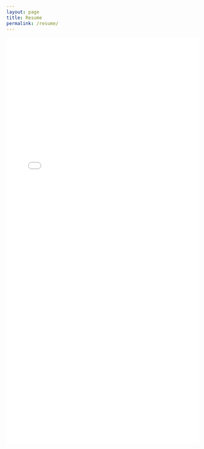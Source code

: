 ```yaml
---
layout: page
title: Resume
permalink: /resume/
---
```

<iframe src="/assets/Resume.pdf" width="100%" height="1065px" style="border: none;"></iframe>
